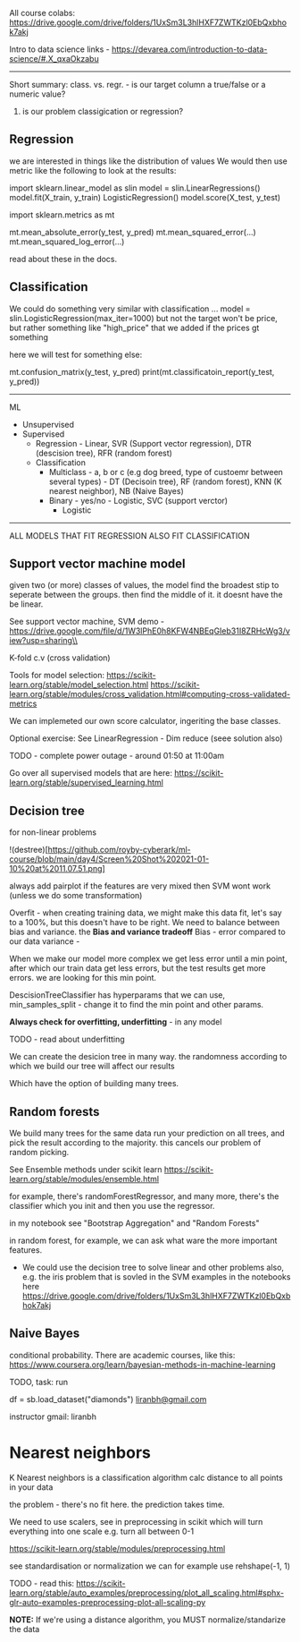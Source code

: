 All course colabs:
https://drive.google.com/drive/folders/1UxSm3L3hlHXF7ZWTKzl0EbQxbhok7akj

Intro to data science links - https://devarea.com/introduction-to-data-science/#.X_qxaOkzabu

--------------------------------

Short summary:
class. vs. regr. - is our target column a true/false or a numeric value?
1. is our problem classigication or regression?

## Regression
we are interested in things like the distribution of values
We would then use metric like the following to look at the results:

import sklearn.linear_model as slin
model = slin.LinearRegressions()
model.fit(X_train, y_train)
LogisticRegression()
model.score(X_test, y_test)

import sklearn.metrics as mt

mt.mean_absolute_error(y_test, y_pred)
mt.mean_squared_error(...)
mt.mean_squared_log_error(...)

read about these in the docs.
  
## Classification
We could do something very similar with classification
...
model = slin.LogisticRegression(max_iter=1000)
but not the target won't be price, but rather something like "high_price" that we added if the prices gt something

here we will test for something else:

mt.confusion_matrix(y_test, y_pred)
print(mt.classificatoin_report(y_test, y_pred))

----------------------------


ML
* Unsupervised
* Supervised
  * Regression - Linear, SVR (Support vector regression), DTR (descision tree), RFR (random forest)
  * Classification
    * Multiclass - a, b or c (e.g dog breed, type of custoemr between several types) - DT (Decisoin tree), RF (random forest), KNN (K nearest neighbor), NB (Naive Bayes)
    * Binary - yes/no - Logistic, SVC (support verctor)
      * Logistic
  

----------------------------

ALL MODELS THAT FIT REGRESSION ALSO FIT CLASSIFICATION


## Support vector machine model

given two (or more) classes of values, the model find the broadest stip to seperate between the groups. then find the middle of it.
it doesnt have the be linear. 


See support vector machine, SVM demo - https://drive.google.com/file/d/1W3lPhE0h8KFW4NBEqGIeb31I8ZRHcWg3/view?usp=sharing\\

K-fold c.v (cross validation)

Tools for model selection:
https://scikit-learn.org/stable/model_selection.html
https://scikit-learn.org/stable/modules/cross_validation.html#computing-cross-validated-metrics

We can implemeted our own score calculator, ingeriting the base classes. 

Optional exercise:
See LinearRegression - Dim reduce (seee solution also)

TODO - complete power outage - around 01:50 at 11:00am

Go over all supervised models that are here:
https://scikit-learn.org/stable/supervised_learning.html

## Decision tree
for non-linear problems

!(destree)[https://github.com/royby-cyberark/ml-course/blob/main/day4/Screen%20Shot%202021-01-10%20at%2011.07.51.png]

always add pairplot
if the features are very mixed then SVM wont work (unless we do some transformation)

Overfit - when creating training data, we might make this data fit, let's say to a 100%, but this doesn't have to be right.
We need to balance between bias and variance.
the **Bias and variance tradeoff**
Bias - error compared to our data
variance - 

When we make our model more complex we get less error until a min point, after which our train data get less errors, but the test results get more errors.
we are looking for this min point.

DescisionTreeClassifier has hyperparams that we can use, 
min_samples_split - change it to find the min point
and other params.

**Always check for overfitting, underfitting** - in any model

TODO - read about underfitting

We can create the desicion tree in many way.
the randomness according to which we build our tree will affect our results

Which have the option of building many trees. 

## Random forests
We build many trees for the same data
run your prediction on all trees, and pick the result according to the majority.
this cancels our problem of random picking.

See Ensemble methods under scikit learn
https://scikit-learn.org/stable/modules/ensemble.html

for example, there's randomForestRegressor, and many more, there's the classifier which you init and then you use the regressor.

in my notebook see "Bootstrap Aggregation" and "Random Forests"

in random forest, for example, we can ask what ware the more important features.


* We could use the decision tree to solve linear and other problems also, e.g. the iris problem that is sovled in the SVM examples
in the notebooks here
https://drive.google.com/drive/folders/1UxSm3L3hlHXF7ZWTKzl0EbQxbhok7akj

## Naive Bayes
conditional probability. 
There are academic courses, like this: https://www.coursera.org/learn/bayesian-methods-in-machine-learning

TODO, task:
run 

df = sb.load_dataset("diamonds")
liranbh@gmail.com

instructor gmail: liranbh



# Nearest neighbors

K Nearest neighbors is a classification algorithm
calc distance to all points in your data

the problem - there's no fit here. the prediction takes time.

We need to use scalers, see in preprocessing in scikit which will turn everything into one scale
e.g. turn all between 0-1

https://scikit-learn.org/stable/modules/preprocessing.html

see standardisation or normalization
we can for example use rehshape(-1, 1)

TODO - read this:
https://scikit-learn.org/stable/auto_examples/preprocessing/plot_all_scaling.html#sphx-glr-auto-examples-preprocessing-plot-all-scaling-py


**NOTE:** If we're using a distance algorithm, you MUST normalize/standarize the data









